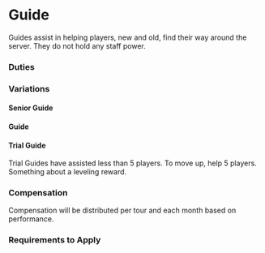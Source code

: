 # Guide

Guides assist in helping players, new and old, find their way around the server. They do not hold any staff power.

### Duties
### Variations
#### Senior Guide
#### Guide
#### Trial Guide
Trial Guides have assisted less than 5 players. To move up, help 5 players. Something about a leveling reward.
### Compensation
Compensation will be distributed per tour and each month based on performance.
### Requirements to Apply
